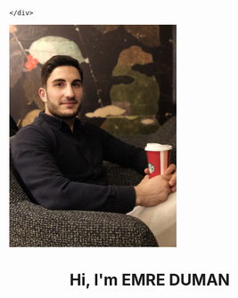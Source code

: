 <link href="https://github.com/emreduman3000/emreduman3000/blob/main/index.html?raw=true" rel="import" />

<html>
  <body>
    <div class="externalHtmlIntoADiv">

    </div>
  </body>
</html>

<script type="text/javascript">
  $(function ()
  {
    $(".externalHtmlIntoADiv").load("index.html"));
  });
</script>

<img src="https://github.com/emreduman3000/emreduman3000/blob/main/emre.jpg?raw=true" width="300" height="400">
<h1 align="center">Hi, I'm EMRE DUMAN </h1>

